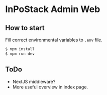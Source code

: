 # InPoStack Admin Web

## How to start

Fill correct environmental variables to `.env` file. 

```bash
$ npm install
$ npm run dev
```

## ToDo

- NextJS middleware?
- More useful overview in index page.

